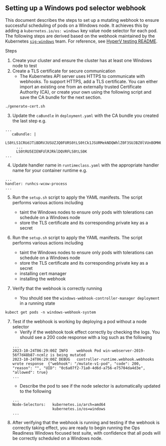 ## Setting up a Windows pod selector webhook

This document describes the steps to set up a mutating webhook to ensure successful scheduling of pods on a Windows
node. It achieves this by adding a `kubernetes.io/os: windows` key value node selector for each pod. The following steps
are derived based on the webhook maintained by the
Kubernetes [`sig-windows`](https://github.com/kubernetes/community/tree/master/sig-windows) team. For reference,
see [HyperV testing README](https://github.com/kubernetes-sigs/windows-testing/blob/master/helpers/hyper-v-mutating-webhook/README.md).

Steps

1. Create your cluster and ensure the cluster has at least one Windows node to test
2. Create a TLS certificate for secure communication
    - The Kubernetes API server uses HTTPS to communicate with webhooks. To support HTTPS, add a TLS certificate.
      You can either import an existing one from an externally trusted Certificate Authority (CA), or create your own
      using the following script and save the CA bundle for the next section.

```
./generate-cert.sh
```

3. Update the `caBundle` in `deployment.yaml` with the CA bundle you created the last step e.g.

```
...
   caBundle: |
     LS0tLS1CRUdJTiBDRVJUSUZJQ0FURS0tLS0tCk1JSURMekNDQWhlZ0F3SUJBZ0lVUnBOMHU0c3NqbFV5
     ...
     LS0tRU5EIENFUlRJRklDQVRFLS0tLS0K
...
```

4. Update handler name in `runtimeclass.yaml` with the appropriate handler name for your container runtime e.g.

```
...
handler: runhcs-wcow-process
...
```

5. Run the `setup.sh` script to apply the YAML manifests. The script performs various actions including
    - taint the Windows nodes to ensure only pods with tolerations can schedule on a Windows node
    - store the TLS certificate and its corresponding private key as a secret

5. Run the `setup.sh` script to apply the YAML manifests. The script performs various actions including
    - taint the Windows nodes to ensure only pods with tolerations can schedule on a Windows node
    - store the TLS certificate and its corresponding private key as a secret
    - installing cert manager
    - installing the webhook

6. Verify that the webhook is correctly running
    - You should see the `windows-webhook-controller-manager deployment` in a running state

```
kubect get pods -n windows-webhook-system
```

7. Test if the webhook is working by deploying a pod without a node selector
    - Verify if the webhook took effect correctly by checking the logs. You should see a 200 code response with a log
      such as the following
   ```
   ...
   2023-10-24T06:29:00Z	INFO	webhook	Pod win-webserver-2019-56f7d48b87-ncmlz is being mutated
   2023-10-24T06:29:00Z	DEBUG	controller-runtime.webhook.webhooks	wrote response	{"webhook": "/mutate-v1-pod", "code": 200, "reason": "", "UID": "0c6a07f2-71a0-4d6d-a756-e75704da4d3e", "allowed": true}
   ...
   ```
    - Describe the pod to see if the node selector is automatically updated to the following
   ```
   ...
   Node-Selectors:   kubernetes.io/arch=amd64
                     kubernetes.io/os=windows
   ...
   ```
8. After verifying that the webhook is running and testing if the webhook is correctly taking effect, you are ready to
   begin running the Ops Readiness Windows focused test suite, with confidence that all pods will be correctly scheduled
   on a Windows node.